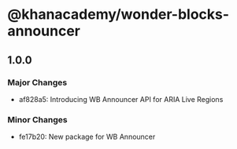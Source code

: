 # @khanacademy/wonder-blocks-announcer

## 1.0.0

### Major Changes

- af828a5: Introducing WB Announcer API for ARIA Live Regions

### Minor Changes

- fe17b20: New package for WB Announcer
